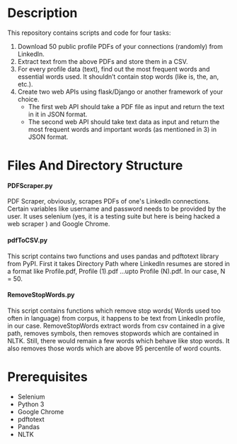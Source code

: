 # Description

This repository contains scripts and code for four tasks:  
1. Download 50 public profile PDFs of your connections (randomly) from LinkedIn.  
2. Extract text from the above PDFs and store them in a CSV.  
3. For every profile data (text), find out the most frequent words and essential words used. It
shouldn’t contain stop words (like is, the, an, etc.).  
4. Create two web APIs using flask/Django or another framework of your choice.
    * The first web API should take a PDF file as input and return the text in it in JSON
    format.  
    * The second web API should take text data as input and return the most frequent
    words and important words (as mentioned in 3) in JSON format.  

# Files And Directory Structure
#### PDFScraper.py
PDF Scraper, obviously, scrapes PDFs of one's LinkedIn connections. Certain variables like username and password needs to be provided by the user. It uses selenium (yes, it is a testing suite but here is being hacked a web scraper ) and Google Chrome.  
#### pdfToCSV.py
This script contains two functions and uses pandas and pdftotext library from PyPI. First it takes Directory Path where LinkedIn resumes are stored in a format like Profile.pdf, Profile (1).pdf ...upto Profile (N).pdf. In our case, N = 50.  
#### RemoveStopWords.py
This script contains functions which remove stop words( Words used too often in language) from corpus, it happens to be text from LinkedIn profile, in our case. RemoveStopWords extract words from csv contained in a give path, removes symbols, then removes stopwords which are contained in NLTK. Still, there would remain a few words which behave like stop words. It also removes those words which are above 95 percentile of word counts.
# Prerequisites

* Selenium<br/>
* Python 3<br/>
* Google Chrome<br/>
* pdftotext<br/>
* Pandas<br/>
* NLTK<br/>
 
